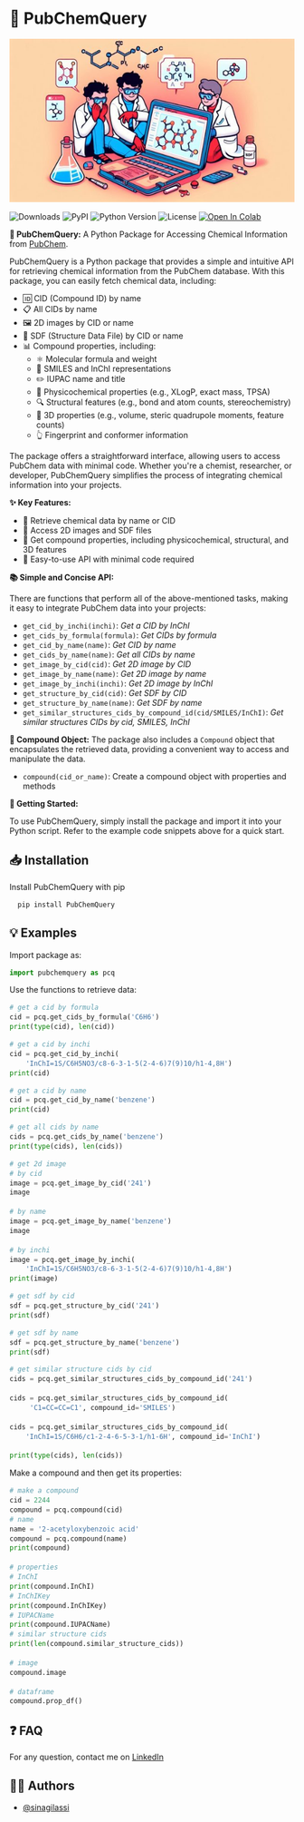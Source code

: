 # 🧪 PubChemQuery

![PubChemQuery Logo](pubchemquery-2.jpg)

![Downloads](https://img.shields.io/pypi/dm/PubChemQuery) ![PyPI](https://img.shields.io/pypi/v/PubChemQuery) ![Python Version](https://img.shields.io/pypi/pyversions/PubChemQuery.svg) ![License](https://img.shields.io/pypi/l/PubChemQuery) [![Open In Colab](https://colab.research.google.com/assets/colab-badge.svg)](https://colab.research.google.com/drive/1hKrOe6K1L_fpd6_izhpVXaA1Zmq6Z8Fo?usp=sharing)

**🔬 PubChemQuery:** A Python Package for Accessing Chemical Information from [PubChem](https://pubchem.ncbi.nlm.nih.gov/).

PubChemQuery is a Python package that provides a simple and intuitive API for retrieving chemical information from the PubChem database. With this package, you can easily fetch chemical data, including:

* 🆔 CID (Compound ID) by name
* 📋 All CIDs by name
* 🖼️ 2D images by CID or name
* 📄 SDF (Structure Data File) by CID or name
* 📊 Compound properties, including:
    - ⚛️ Molecular formula and weight
    - 🔗 SMILES and InChI representations
    - ✏️ IUPAC name and title
    - 🧮 Physicochemical properties (e.g., XLogP, exact mass, TPSA)
    - 🔍 Structural features (e.g., bond and atom counts, stereochemistry)
    - 🔷 3D properties (e.g., volume, steric quadrupole moments, feature counts)
    - 👆 Fingerprint and conformer information

The package offers a straightforward interface, allowing users to access PubChem data with minimal code. Whether you're a chemist, researcher, or developer, PubChemQuery simplifies the process of integrating chemical information into your projects.

**✨ Key Features:**

- 🔎 Retrieve chemical data by name or CID
- 📸 Access 2D images and SDF files
- 📝 Get compound properties, including physicochemical, structural, and 3D features
- 🚀 Easy-to-use API with minimal code required

**📚 Simple and Concise API:**

There are functions that perform all of the above-mentioned tasks, making it easy to integrate PubChem data into your projects:

* `get_cid_by_inchi(inchi)`: *Get a CID by InChI*
* `get_cids_by_formula(formula)`: *Get CIDs by formula*
* `get_cid_by_name(name)`: *Get CID by name*
* `get_cids_by_name(name)`: *Get all CIDs by name*
* `get_image_by_cid(cid)`: *Get 2D image by CID*
* `get_image_by_name(name)`: *Get 2D image by name*
* `get_image_by_inchi(inchi)`: *Get 2D image by InChI*
* `get_structure_by_cid(cid)`: *Get SDF by CID*
* `get_structure_by_name(name)`: *Get SDF by name*
* `get_similar_structures_cids_by_compound_id(cid/SMILES/InChI)`: *Get similar structures CIDs by cid, SMILES, InChI*

**🧬 Compound Object:**
The package also includes a `Compound` object that encapsulates the retrieved data, providing a convenient way
to access and manipulate the data.

* `compound(cid_or_name)`: Create a compound object with properties and methods

**🚀 Getting Started:**

To use PubChemQuery, simply install the package and import it into your Python script. Refer to the example code snippets above for a quick start.

## 📥 Installation

Install PubChemQuery with pip

```python
  pip install PubChemQuery
```

## 💡 Examples

Import package as:

```python
import pubchemquery as pcq
```

Use the functions to retrieve data:

```python
# get a cid by formula
cid = pcq.get_cids_by_formula('C6H6')
print(type(cid), len(cid))
```

```python
# get a cid by inchi
cid = pcq.get_cid_by_inchi(
    'InChI=1S/C6H5NO3/c8-6-3-1-5(2-4-6)7(9)10/h1-4,8H')
print(cid)
```

```python
# get a cid by name
cid = pcq.get_cid_by_name('benzene')
print(cid)
```

```python
# get all cids by name
cids = pcq.get_cids_by_name('benzene')
print(type(cids), len(cids))
```

```python
# get 2d image
# by cid
image = pcq.get_image_by_cid('241')
image

# by name
image = pcq.get_image_by_name('benzene')
image

# by inchi
image = pcq.get_image_by_inchi(
    'InChI=1S/C6H5NO3/c8-6-3-1-5(2-4-6)7(9)10/h1-4,8H')
print(image)
```

```python
# get sdf by cid
sdf = pcq.get_structure_by_cid('241')
print(sdf)
```

```python
# get sdf by name
sdf = pcq.get_structure_by_name('benzene')
print(sdf)
```

```python
# get similar structure cids by cid
cids = pcq.get_similar_structures_cids_by_compound_id('241')

cids = pcq.get_similar_structures_cids_by_compound_id(
     'C1=CC=CC=C1', compound_id='SMILES')

cids = pcq.get_similar_structures_cids_by_compound_id(
    'InChI=1S/C6H6/c1-2-4-6-5-3-1/h1-6H', compound_id='InChI')

print(type(cids), len(cids))
```

Make a compound and then get its properties:

```python
# make a compound
cid = 2244
compound = pcq.compound(cid)
# name
name = '2-acetyloxybenzoic acid'
compound = pcq.compound(name)
print(compound)

# properties
# InChI
print(compound.InChI)
# InChIKey
print(compound.InChIKey)
# IUPACName
print(compound.IUPACName)
# similar structure cids
print(len(compound.similar_structure_cids))

# image
compound.image

# dataframe
compound.prop_df()
```

## ❓ FAQ

For any question, contact me on [LinkedIn](https://www.linkedin.com/in/sina-gilassi/) 


## 👨‍💻 Authors

- [@sinagilassi](https://www.github.com/sinagilassi)

